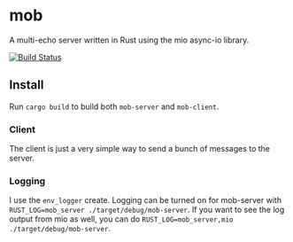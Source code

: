 # mob

A multi-echo server written in Rust using the mio async-io library.

[![Build Status](https://travis-ci.org/hjr3/mob.svg?branch=multi-echo-blog-post)](https://travis-ci.org/hjr3/mob)

## Install

Run `cargo build` to build both `mob-server` and `mob-client`.

### Client

The client is just a very simple way to send a bunch of messages to the server.

### Logging

I use the `env_logger` create. Logging can be turned on for mob-server with `RUST_LOG=mob_server ./target/debug/mob-server`. If you want to see the log output from mio as well, you can do `RUST_LOG=mob_server,mio ./target/debug/mob-server`.
